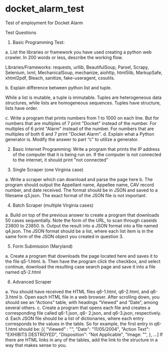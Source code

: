 # docket_alarm_test
Test of employment for Docket Alarm

Test Questions
1. Basic Programming Test:

a. List the libraries or framework you have used creating a python web crawler. In 200 words or
less, describe the working flow.

Libraries/Frameworks: requests, urllib, BeautifulSoup, Parsel, Scrapy, Selenium, lxml, MechanicalSoup, mechanize, aiohttp, html5lib, MarkupSafe, xhtml2pdf, Bleach, sanitize, fake-useragent, cssutils.

b. Explain difference between python list and tuple.

While a list is mutable, a tuple is immutable. Tuples are heterogeneous data structures, while lists are homogeneous sequences. Tuples have structure, lists have order.

c. Write a program that prints numbers from 1 to 1000 on each line. But for numbers that are
multiples of 7 print "Docket" instead of the number. For multiples of 6 print "Alarm" instead
of the number. For numbers that are multiples of both 6 and 7 print "Docket Alarm".
d. Explain what a Python generator is. Modify the answer to part “c” to utilize a generator.

2. Basic Internet Programming: Write a program that prints the IP address of the computer that it
is being run on. If the computer is not connected to the internet, it should print "not connected"

3. Single Scraper (one Virginia case)

a. Write a scraper which can download and parse the page here
b. The program should output the Appellant name, Appellee name, CAV record number, and
date received. The format should be in JSON and saved to a filename q3.json. The exact
format of the JSON file is not important.

4. Batch Scraper (multiple Virginia cases)

a. Build on top of the previous answer to create a program that downloads 50 cases
sequentially. Note the form of the URL, to scan through caseids 23800 to 23850.
b. Output the result into a JSON format into a file named q4.json. The JSON format should be a
list, where each list item is in the same form of the JSON object you created in question 3.

5. Form Submission (Maryland)

a. Create a program that downloads the page located here and saves it to the file q5-1.html.
b. Then have the program click the checkbox, and select continue, download the resulting case
search page and save it into a file named q5-2.html

6. Advanced Scraper

a. You should have received the HTML files q6-1.html, q6-2.html, and q6-3.html
b. Open each HTML file in a web browser. After scrolling down, you should see an “Actions”
table, with headings “Viewed” and “Date”, among several others.
c. Create a program that opens each file and creates a corresponding file called q6-1.json, q6-
2.json, and q6-3.json, respectively.
d. Each JSON file should be a list of dictionaries, where each entry corresponds to the values in
the table. So for example, the first entry in q6-1.html should be:
 [{
"Viewed" : "",
"Date": "11/05/2004",
"Action Text": "EXHIBITS DESTROYED",
"Disposition": "Not Applicable",
"Image: "",
 }, ...]
If there are HTML links in any of the tables, add the link to the structure in a way that makes
sense to you.
